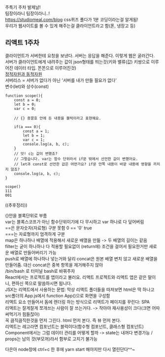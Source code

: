 주특기 주차 발제날!     
팀장이라니 팀장이라니..!      
https://studiomeal.com/blog css퀴즈 풀다가 1분 코딩이라는걸 알게됨!        
우리가 웹사이트를 볼 수 있게 해주는걸 클라이언트라고 함(폰, 냉장고 등)     


리액트 1주차
----------
클라이언트가 서버한테 요청을 보낸다. 서버는 응답을 해준다. 이렇게 웹은 굴러간다.      
서버가 클라이언트에게 내려주는 값이 json형태를 띄는것(키와 밸류(값) 키쌍으로 이루어진 데이터 타입. 똔똔으로 이루어진것)        
[정적자원과 동적자원](https://dololak.tistory.com/78)      
서버리스 = 서버가 없다가 아닌 '서버를 내가 만들 필요가 없다'      
변수(let)와 상수(const)      
```
function scope(){
	const a = 0;
	let b = 0;
	var c = 0;

	// {} 증괄호 안에 든 내용을 블럭이라고 표현해요.
	
	if(a === 0){
		const a = 1;
		let b = 1;
		var c = 1;
		console.log(a, b, c);
	}
	// 앗! c는 값이 변했죠? 
	// 그렇습니다. var는 함수 단위라서 if문 밖에서 선언한 값이 변했어요.
	// let과 const로 선언한 겂은 어떤가요? if문 안쪽 내용이 바깥 내용에 영향을 끼치지 않죠?
	console.log(a, b, c);
}
```
```
scope()   
111     
001
```

((추후정리))

{}안을 블록단위로 부름         
var는 블록스코프가 아닌 함수단위이기에 다 무시하고 var 하나로 다 덮어버림               
==은 문자숫자(자료형) 구분 못함 0 == '0' true     
===는 자료형까지 엄격하게 구분        
map은 하나하나 배열에 적용해서 새로운 배열을 만듦 -> 두 배열의 길이는 같음			
filter는 굳이 하나하나 다 적용할 필요없이 (return에) 조건을 걸어서 필요한거만 새로운 배열로 만들어버리기 가능			
push로 배열에 하나하나 넣는거와 달리 concat은 원본 배열 변치 않고 새로운 배열을 만들어줌. 대신 concat은 중복 항목을 제거해주지 않아				
/bin/bash 로 터미널 bash로 바꿔주자			
React에서는 프로젝트를 앱이라고 불러요. 리액트 프로젝트와 리액트 앱은 같은 말이니, 편하신 쪽으로 말씀하시면 됩니다.		
JSX는 리액트에서 사용하는 문법: 막상 리액트 폴더들을 따져보면 html은 딱 하나고 src폴더의 App.js에서 function App()으로 화면을 구성함		
리액트 요소 만들어서 돔에 렌더링 하는 방식으로 리액트가 페이지를 꾸린다: SPA		
리액트는 잘게잘게 쪼개쓰는 사람이 잘 쓰는거다. -> 작아야 재사용성이 크다(크면 어따 써먹기가 힘들잖아)				
꼭 큼직큼직한것을 먼저 그린다. html 먼저 본다. 즉 뷰 먼저 본다.		
리액트는 레고라면 컴포넌트는 블럭이다(함수형 컴포넌트, 클래스형 컴포넌트)
Component에서는 그럼 데이터 관리를 어떻게 할까 -> state는 내꺼다 변경가능 / props는 남의 것(부모꺼)라서 함부로 고치기 불가능      

다은아 node창에 ctrl+c 한 후에 yarn start 해야지만 다시 열린단다^^~

